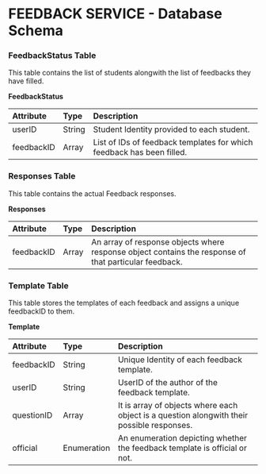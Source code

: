 FEEDBACK SERVICE - Database Schema
================================

### FeedbackStatus Table
This table contains the list of students alongwith the list of feedbacks they have filled.

**FeedbackStatus**

| Attribute     | Type     | Description  |
| :------------- | :------------- | :------  |
|   userID     | String       |  Student Identity provided to each  student.  |
|   feedbackID      | Array      |   List of IDs of feedback templates for which feedback has been filled.

### Responses Table

This table contains the actual Feedback responses.

**Responses**

| Attribute    | Type     |  Description |
| :------------- | :------------- | :------ |
|   feedbackID    |  Array   |  An array of response objects where response object contains the response of that particular feedback.

### Template Table

This table stores the templates of each feedback and assigns a unique feedbackID to them.

 **Template**

 |  Attribute    | Type     |  Description |
 | :------------- | :------------- | :-------- |
 | feedbackID       | String     |  Unique Identity of each feedback template. |
 | userID  | String | UserID of the author of the feedback template. |
 | questionID | Array | It is array of objects where each object is a question alongwith their possible responses.
 | official | Enumeration | An enumeration depicting whether the feedback template is official or not.
